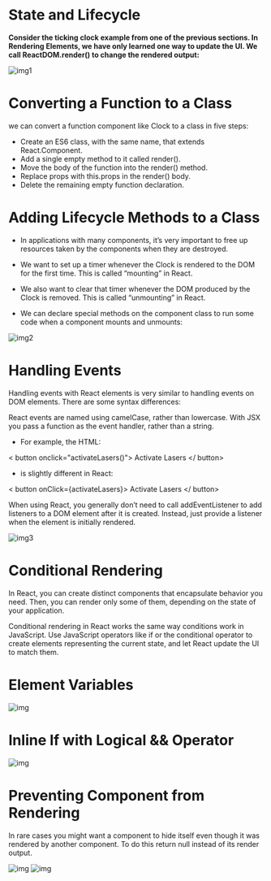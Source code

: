 # State and Lifecycle
**Consider the ticking clock example from one of the previous sections. In Rendering Elements, we have only learned one way to update the UI. We call ReactDOM.render() to change the rendered output:**

![img1](e1.png)

# Converting a Function to a Class
 we can convert a function component like Clock to a class in five steps:

* Create an ES6 class, with the same name, that extends React.Component.
* Add a single empty method to it called render().
* Move the body of the function into the render() method.
* Replace props with this.props in the render() body.
* Delete the remaining empty function declaration.

 # Adding Lifecycle Methods to a Class
* In applications with many components, it’s very important to free up resources taken by the components when they are destroyed.

* We want to set up a timer whenever the Clock is rendered to the DOM for the first time. This is called “mounting” in React.

* We also want to clear that timer whenever the DOM produced by the Clock is removed. This is called “unmounting” in React.

* We can declare special methods on the component class to run some code when a component mounts and unmounts:

![img2](e2.png)

# Handling Events
Handling events with React elements is very similar to handling events on DOM elements. There are some syntax differences:

React events are named using camelCase, rather than lowercase.
With JSX you pass a function as the event handler, rather than a string.

 * For example, the HTML:

< button onclick="activateLasers()">
  Activate Lasers
</ button>
* is slightly different in React:

< button onClick={activateLasers}>
  Activate Lasers
</ button>

When using React, you generally don’t need to call addEventListener to add listeners to a DOM element after it is created. Instead, just provide a listener when the element is initially rendered.

![img3](e2.png)

# Conditional Rendering
In React, you can create distinct components that encapsulate behavior you need. Then, you can render only some of them, depending on the state of your application.

Conditional rendering in React works the same way conditions work in JavaScript. Use JavaScript operators like if or the conditional operator to create elements representing the current state, and let React update the UI to match them.

# Element Variables
![img](e4.png)

# Inline If with Logical && Operator

![img](e5.png)

# Preventing Component from Rendering
In rare cases you might want a component to hide itself even though it was rendered by another component. To do this return null instead of its render output.

![img](e6.png)
![img](e7.png)